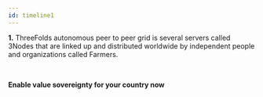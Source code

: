 ```yaml
---
id: timeline1
---
```

**1.** ThreeFolds autonomous peer to peer grid is several servers called 3Nodes that are linked up and distributed worldwide by independent people and organizations called Farmers.

<br />

**Enable value sovereignty for your country now**
